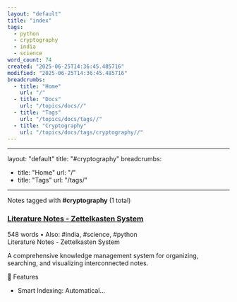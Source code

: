 ```yaml
---
layout: "default"
title: "index"
tags:
  - python
  - cryptography
  - india
  - science
word_count: 74
created: "2025-06-25T14:36:45.485716"
modified: "2025-06-25T14:36:45.485716"
breadcrumbs:
  - title: "Home"
    url: "/"
  - title: "Docs"
    url: "/topics/docs//"
  - title: "Tags"
    url: "/topics/docs/tags//"
  - title: "Cryptography"
    url: "/topics/docs/tags/cryptography//"
---
```

---
layout: "default"
title: "#cryptography"
breadcrumbs:
  - title: "Home"
    url: "/"
  - title: "Tags"
    url: "/tags/"
---
Notes tagged with **#cryptography** (1 total)

<div class="note-grid">

<div class="note-card">
    <h3><a href="readme/">Literature Notes - Zettelkasten System</a></h3>
    <div class="note-meta">
        548 words
        • Also: #india, #science, #python
    </div>
    <div class="note-excerpt">Literature Notes - Zettelkasten System

A comprehensive knowledge management system for organizing, searching, and visualizing interconnected notes.

 🧠 Features

- Smart Indexing: Automatical...</div>
</div>
</div>